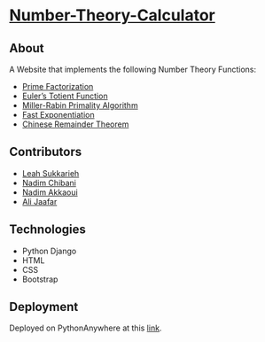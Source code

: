 # [Number-Theory-Calculator](https://numbertheorycalculator.pythonanywhere.com/)

## About
 A Website that implements the following Number Theory Functions: 
  * [Prime Factorization](utilities/PrimeFactorization.py)
  * [Euler’s Totient Function](utilities/EulerTotientFunction.py)
  * [Miller-Rabin Primality Algorithm](utilities/MillerRabinAlgorithm.py)
  * [Fast Exponentiation](utilities/FastExponentiation.py)
  * [Chinese Remainder Theorem](utilities/ChineseRemainderTheorem.py)
  
## Contributors
  * [Leah Sukkarieh](https://github.com/leahsukkarieh)
  * [Nadim Chibani](https://github.com/NadimChibani)
  * [Nadim Akkaoui](https://github.com/nadimakk)
  * [Ali Jaafar](https://github.com/AliJaafar21)

## Technologies
  * Python Django
  * HTML 
  * CSS
  * Bootstrap
  
## Deployment
 Deployed on PythonAnywhere at this [link](https://numbertheorycalculator.pythonanywhere.com/).
